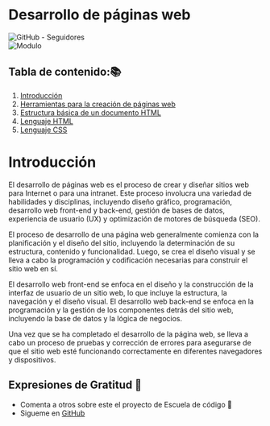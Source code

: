 # Desarrollo de páginas web

<!-- _Se puede colocar [Shields](https://shields.io/)_ -->

![GitHub - Seguidores][a]  
![Modulo][b]
## Tabla de contenido:📚
1. [Introducción][0]
1. [Herramientas para la creación de páginas web][1]
1. [Estructura básica de un documento HTML][2]
1. [Lenguaje HTML][3]
1. [Lenguaje CSS][4]

# Introducción

El desarrollo de páginas web es el proceso de crear y diseñar sitios web para Internet o para una intranet. Este proceso involucra una variedad de habilidades y disciplinas, incluyendo diseño gráfico, programación, desarrollo web front-end y back-end, gestión de bases de datos, experiencia de usuario (UX) y optimización de motores de búsqueda (SEO).

El proceso de desarrollo de una página web generalmente comienza con la planificación y el diseño del sitio, incluyendo la determinación de su estructura, contenido y funcionalidad. Luego, se crea el diseño visual y se lleva a cabo la programación y codificación necesarias para construir el sitio web en sí.

El desarrollo web front-end se enfoca en el diseño y la construcción de la interfaz de usuario de un sitio web, lo que incluye la estructura, la navegación y el diseño visual. El desarrollo web back-end se enfoca en la programación y la gestión de los componentes detrás del sitio web, incluyendo la base de datos y la lógica de negocios.

Una vez que se ha completado el desarrollo de la página web, se lleva a cabo un proceso de pruebas y corrección de errores para asegurarse de que el sitio web esté funcionando correctamente en diferentes navegadores y dispositivos.

## Expresiones de Gratitud 🎁
* Comenta a otros sobre este el proyecto de Escuela de código 📢
* Sigueme en [GitHub](https://github.com/Alfonso6z)

[a]: https://img.shields.io/github/followers/Alfonso6z?style=social
[b]: https://img.shields.io/badge/Alfonso6z-M%C3%B3dulo%202-%23E48E00
[0]: #introducción
[1]: 1_HerramientasPDPW/
[2]: 2_EstructuraB%C3%A1sicaHTML/
[3]: 3_LenguajeHTML/
[4]: 4_LenguajeCSS/
